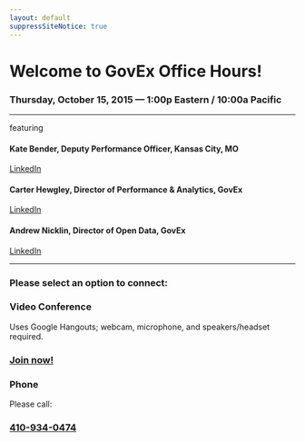 ```yaml
---
layout: default
suppressSiteNotice: true
---
```


  <div class="row center-block">
      <h1>Welcome to GovEx Office Hours!</h1>
      <h3>Thursday, October 15, 2015 &mdash; 1:00p Eastern / 10:00a Pacific</h3>
      <hr />
      <p>featuring</p>
      <h4>Kate Bender, Deputy Performance Officer, Kansas City, MO</h4> <a class="bg-primary" href="https://www.linkedin.com/pub/kate-bender/6/19a/5a7">LinkedIn</a>
      <h4>Carter Hewgley, Director of Performance & Analytics, GovEx</h4> <a class="bg-primary" href="https://www.linkedin.com/in/carterhewgley">LinkedIn</a>
      <h4>Andrew Nicklin, Director of Open Data, GovEx</h4> <a class="bg-primary" href="https://www.linkedin.com/in/andrewnicklin">LinkedIn</a>
      <hr />
      <h3>Please select an option to connect:</h3>
  </div>
  <div class="row">
    <div class="col-md-6">
      <div class="panel panel-info">
        <div class="panel-heading"><h3 class="panel-title"><span class="glyphicon glyphicon-facetime-video"></span> Video Conference</h3></div>
        <div class="panel-body">
          <p>Uses Google Hangouts; webcam, microphone, and speakers/headset required.</p>
          <h3><a class="btn btn-primary" href="https://hangouts.google.com/call/y56o6ujve4cdw674z6wtm75bcma" role="button">Join now!</a></h3>
        </div>
      </div>
    </div>
    <div class="col-md-6">
      <div class="panel panel-info">
        <div class="panel-heading"><h3 class="panel-title"><span class="glyphicon glyphicon-earphone"></span> Phone</h3></div>
        <div class="panel-body">
          <p>Please call:</p>
          <h3><a href="tel:410-934-0474">410-934-0474</a></h3>
        </div>
      </div>
    </div>
  </div>
      
